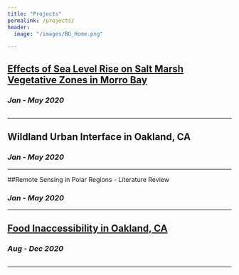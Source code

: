 ```yaml
---
title: "Projects"
permalink: /projects/
header:
  image: "/images/BG_Home.png"

---
```

## [Effects of Sea Level Rise on Salt Marsh Vegetative Zones in Morro Bay](/projects/project_saltmarsh)
### *Jan - May 2020*
<img src="{{ site.url }}{{ site.baseurl }}/images/main.PNG" alt="">


---
## Wildland Urban Interface in Oakland, CA
### *Jan - May 2020*


---
##Remote Sensing in Polar Regions - Literature Review
### *Jan - May 2020*


---
## [Food Inaccessibility in Oakland, CA](/projects/project_foodinaccessibility.md)
### *Aug - Dec 2020*
<img src="{{ site.url }}{{ site.baseurl }}/images/project_foodinaccessibility/main.PNG" alt="">


---

